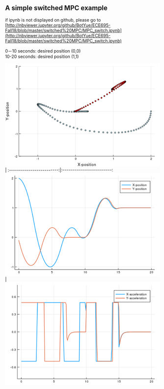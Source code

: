 ## A simple switched MPC example

if ipynb is not displayed on github, please go to [http://nbviewer.jupyter.org/github/BotYue/ECE695-Fall18/blob/master/switched%20MPC/MPC_switch.ipynb](http://nbviewer.jupyter.org/github/BotYue/ECE695-Fall18/blob/master/switched%20MPC/MPC_switch.ipynb)

0－10 seconds: desired position (0,0)\
10-20 seconds: desired position (1,1)

![alt text](https://github.com/BotYue/ECE695-Fall18/blob/master/switched%20MPC/trajectory.png "Logo Title Text 1")
            | 
:-------------------------:|:-------------------------:
![](https://github.com/BotYue/ECE695-Fall18/blob/master/switched%20MPC/position.png)  |  ![](https://github.com/BotYue/ECE695-Fall18/blob/master/switched%20MPC/acceleration.png)
